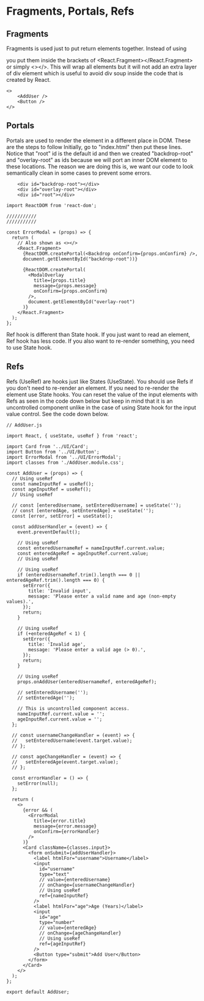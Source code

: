 # Fragments, Portals, Refs


## Fragments
Fragments is used just to put return elements together. Instead of using <div></div> you put them inside the brackets of <React.Fragment></React.Fragment> or simply <></>. This will wrap all elements but it will not add an extra layer of div element which is useful to avoid div soup inside the code that is created by React.

```
<>
    <AddUser />
    <Button />
</>
```

## Portals
Portals are used to render the element in a different place in DOM. These are the steps to follow Initially, go to "index.html" then put these lines. Notice that "root" id is the default id and then we created "backdrop-root" and "overlay-root" as ids because we will port an inner DOM element to these locations. The reason we are doing this is, we want our code to look semantically clean in some cases to prevent some errors.

```
    <div id="backdrop-root"></div>
    <div id="overlay-root"></div>
    <div id="root"></div>
```

```
import ReactDOM from 'react-dom';

///////////
///////////

const ErrorModal = (props) => {
  return (
    // Also shown as <></>
    <React.Fragment>
      {ReactDOM.createPortal(<Backdrop onConfirm={props.onConfirm} />, 
      document.getElementById("backdrop-root"))}

      {ReactDOM.createPortal(
        <ModalOverlay 
          title={props.title} 
          message={props.message} 
          onConfirm={props.onConfirm} 
        />, 
        document.getElementById("overlay-root")
      )}
    </React.Fragment>
  );
};
```

Ref hook is different than State hook. If you just want to read an element, Ref hook has less code. If you also want to re-render something, you need to use State hook.

## Refs
Refs (UseRef) are hooks just like States (UseState). You should use Refs if you don't need to re-render an element. If you need to re-render the element use State hooks. You can reset the value of the input elements with Refs as seen in the code down below but keep in mind that it is an uncontrolled component unlike in the case of using State hook for the input value control. See the code down below.

```
// AddUser.js

import React, { useState, useRef } from 'react';

import Card from '../UI/Card';
import Button from '../UI/Button';
import ErrorModal from '../UI/ErrorModal';
import classes from './AddUser.module.css';

const AddUser = (props) => {
  // Using useRef
  const nameInputRef = useRef();
  const ageInputRef = useRef();
  // Using useRef

  // const [enteredUsername, setEnteredUsername] = useState('');
  // const [enteredAge, setEnteredAge] = useState('');
  const [error, setError] = useState();

  const addUserHandler = (event) => {
    event.preventDefault();

    // Using useRef
    const enteredUsernameRef = nameInputRef.current.value;
    const enteredAgeRef = ageInputRef.current.value;
    // Using useRef

    // Using useRef
    if (enteredUsernameRef.trim().length === 0 || enteredAgeRef.trim().length === 0) {
      setError({
        title: 'Invalid input',
        message: 'Please enter a valid name and age (non-empty values).',
      });
      return;
    }

    // Using useRef
    if (+enteredAgeRef < 1) {
      setError({
        title: 'Invalid age',
        message: 'Please enter a valid age (> 0).',
      });
      return;
    }

    // Using useRef
    props.onAddUser(enteredUsernameRef, enteredAgeRef);

    // setEnteredUsername('');
    // setEnteredAge('');

    // This is uncontrolled component access.
    nameInputRef.current.value = '';
    ageInputRef.current.value = '';
  };

  // const usernameChangeHandler = (event) => {
  //   setEnteredUsername(event.target.value);
  // };

  // const ageChangeHandler = (event) => {
  //   setEnteredAge(event.target.value);
  // };

  const errorHandler = () => {
    setError(null);
  };

  return (
    <>
      {error && (
        <ErrorModal
          title={error.title}
          message={error.message}
          onConfirm={errorHandler}
        />
      )}
      <Card className={classes.input}>
        <form onSubmit={addUserHandler}>
          <label htmlFor="username">Username</label>
          <input
            id="username"
            type="text"
            // value={enteredUsername}
            // onChange={usernameChangeHandler}
            // Using useRef
            ref={nameInputRef}
          />
          <label htmlFor="age">Age (Years)</label>
          <input
            id="age"
            type="number"
            // value={enteredAge}
            // onChange={ageChangeHandler}
            // Using useRef
            ref={ageInputRef}
          />
          <Button type="submit">Add User</Button>
        </form>
      </Card>
    </>
  );
};

export default AddUser;

```